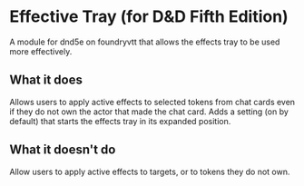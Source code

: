 # Effective Tray (for D&D Fifth Edition)
A module for dnd5e on foundryvtt that allows the effects tray to be used more effectively.

## What it does 
Allows users to apply active effects to selected tokens from chat cards even if they do not own the actor that made the chat card.
Adds a setting (on by default) that starts the effects tray in its expanded position.

## What it doesn't do
Allow users to apply active effects to targets, or to tokens they do not own.

